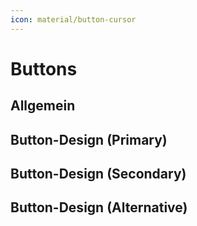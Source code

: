 ```yaml
---
icon: material/button-cursor
---
```


# Buttons

## Allgemein

## Button-Design (Primary)

## Button-Design (Secondary)

## Button-Design (Alternative)
